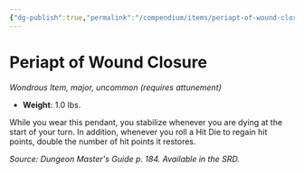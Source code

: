 ```yaml
---
{"dg-publish":true,"permalink":"/compendium/items/periapt-of-wound-closure/","tags":["compendium/src/5e/dmg","item/attunement/required","item/rarity/uncommon","item/tier/major","item/wondrous"]}
---
```


# Periapt of Wound Closure
*Wondrous Item, major, uncommon (requires attunement)*  

- **Weight**: 1.0 lbs.

While you wear this pendant, you stabilize whenever you are dying at the start of your turn. In addition, whenever you roll a Hit Die to regain hit points, double the number of hit points it restores.

*Source: Dungeon Master's Guide p. 184. Available in the SRD.*